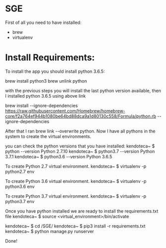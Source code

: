 # SGE
First of all you need to have installed:
- brew
- virtualenv

# Install Requirements:
To install the app you should install python 3.6.5:

brew install python3
brew unlink python

with the previous steps you will install the last python version available, then I installed python 3.6.5 using above link

brew install --ignore-dependencies https://raw.githubusercontent.com/Homebrew/homebrew-core/f2a764ef944b1080be64bd88dca9a1d80130c558/Formula/python.rb --ignore-dependencies

After that I ran brew link --overwrite python. Now I have all pythons in the system to create the virtual environments.

you can check the python versions that you have installed:
kendoteca~ $ python --version
Python 2.7.10
kendoteca~ $ python3.7 --version
Python 3.7.1
kendoteca~ $ python3.6 --version
Python 3.6.5

To create Python 2.7 virtual environment.
kendoteca~ $ virtualenv -p python2.7 env

To create Python 3.6 virtual environment.
kendoteca~ $ virtualenv -p python3.6 env

To create Python 3.7 virtual environment.
kendoteca~ $ virtualenv -p python3.7 env

Once you have python installed we are ready to install the requirements.txt file
kendoteca~ $ source <virtual_environment>/bin/activate

kendoteca~ $ cd /SGE/
kendoteca~ $ pip3 install -r requirements.txt
kendoteca~ $ python manage.py runserver

Done!

